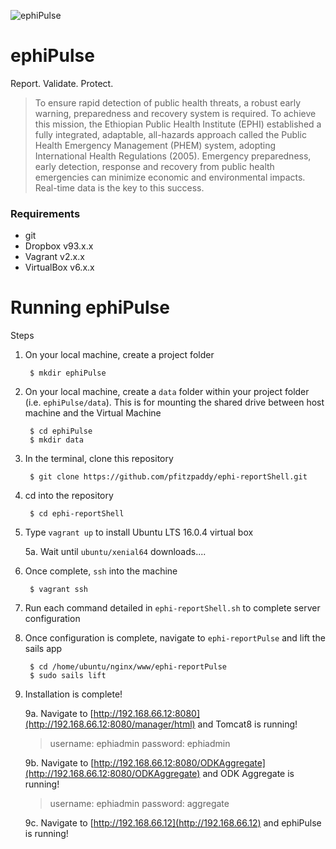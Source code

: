 ![ephiPulse](https://github.com/pfitzpaddy/ephi-reportPulse/blob/master/assets/images/ephiPulse_120px.png)
# ephiPulse
Report. Validate. Protect.
> To ensure rapid detection of public health threats, a robust early warning, preparedness and recovery system is required. To achieve this mission, the Ethiopian Public Health Institute (EPHI) established a fully integrated, adaptable, all-hazards approach called the Public Health Emergency Management (PHEM) system, adopting International Health Regulations (2005). Emergency preparedness, early detection, response and recovery from public health emergencies can minimize economic and environmental impacts. Real-time data is the key to this success.


### Requirements

- git
- Dropbox v93.x.x
- Vagrant v2.x.x
- VirtualBox v6.x.x

# Running ephiPulse

Steps

1. On your local machine, create a project folder

		$ mkdir ephiPulse

2. On your local machine, create a ``data`` folder within your project folder (i.e. ``ephiPulse/data``). This is for mounting the shared drive between host machine and the Virtual Machine

		$ cd ephiPulse
		$ mkdir data
		
3. In the terminal, clone this repository 

		$ git clone https://github.com/pfitzpaddy/ephi-reportShell.git
		
4. cd into the repository

		$ cd ephi-reportShell

5. Type ``vagrant up`` to install Ubuntu LTS 16.0.4 virtual box

	5a. Wait until ``ubuntu/xenial64`` downloads....

6. Once complete, ``ssh`` into the machine

		$ vagrant ssh

7. Run each command detailed in ``ephi-reportShell.sh`` to complete server configuration

8. Once configuration is complete, navigate to ``ephi-reportPulse`` and lift the sails app

		$ cd /home/ubuntu/nginx/www/ephi-reportPulse
		$ sudo sails lift
		
9. Installation is complete!

	9a. Navigate to [http://192.168.66.12:8080](http://192.168.66.12:8080/manager/html) and Tomcat8 is running!
	
	> username: ephiadmin
	> password: ephiadmin

	9b. Navigate to [http://192.168.66.12:8080/ODKAggregate](http://192.168.66.12:8080/ODKAggregate) and ODK Aggregate is running!
	
	> username: ephiadmin
	> password: aggregate	
	
	9c. Navigate to [http://192.168.66.12](http://192.168.66.12) and ephiPulse is running!
	

